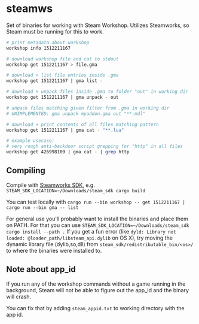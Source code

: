 # steamws

Set of binaries for working with Steam Workshop. Utilizes Steamworks, so Steam must be running for this to work.

```bash
# print metadata about workshop
workshop info 1512211167

# download workshop file and cat to stdout
workshop get 1512211167 > file.gma

# download + list file entries inside .gma
workshop get 1512211167 | gma list -

# download + unpack files inside .gma to folder "out" in working dir
workshop get 1512211167 | gma unpack - out

# unpack files matching given filter from .gma in working dir
# UNIMPLEMENTED: gma unpack myaddon.gma out "**.mdl"

# download + print contents of all files matching pattern
workshop get 1512211167 | gma cat - "**.lua"

# example usecase:
# very rough anti-backdoor script grepping for "http" in all files
workshop get 426998109 | gma cat - | grep http
```

## Compiling 

Compile with [Steamworks SDK](https://partner.steamgames.com/downloads/steamworks_sdk.zip), e.g. `STEAM_SDK_LOCATION=~/Downloads/steam_sdk cargo build`

You can test locally with `cargo run --bin workshop -- get 1512211167 | cargo run --bin gma -- list`

For general use you'll probably want to install the binaries and place them on PATH. For that you can use `STEAM_SDK_LOCATION=~/Downloads/steam_sdk cargo install --path .`
If you get a fun error (like `dyld: Library not loaded: @loader_path/libsteam_api.dylib` on OS X), try moving the dynamic library file (dylib,so,dll) from `steam_sdk/redistributable_bin/<os>/` to where the binaries were installed to.

## Note about app_id

If you run any of the workshop commands without a game running in the background, Steam
will not be able to figure out the app_id and the binary will crash.

You can fix that by adding `steam_appid.txt` to working directory with the app id.